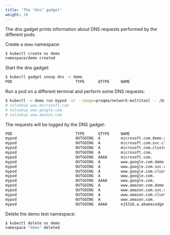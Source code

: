 ```yaml
---
title: 'The "dns" gadget'
weight: 10
---
```


The dns gadget prints information about DNS requests performed by the different
pods.

Create a `demo` namespace:

```bash
$ kubectl create ns demo
namespace/demo created
```

Start the dns gadget:

```bash
$ kubectl gadget snoop dns -n demo
POD                            TYPE      QTYPE     NAME
```

Run a pod on a different terminal and perform some DNS requests:

```bash
$ kubectl -n demo run mypod -it --image=praqma/network-multitool -- /bin/sh
# nslookup www.microsoft.com
# nslookup www.google.com
# nslookup www.amazon.com
```

The requests will be logged by the DNS gadget:

```bash
POD                            TYPE      QTYPE     NAME
mypod                          OUTGOING  A         microsoft.com.demo.svc.cluster.local.
mypod                          OUTGOING  A         microsoft.com.svc.cluster.local.
mypod                          OUTGOING  A         microsoft.com.cluster.local.
mypod                          OUTGOING  A         microsoft.com.
mypod                          OUTGOING  AAAA      microsoft.com.
mypod                          OUTGOING  A         www.google.com.demo.svc.cluster.local.
mypod                          OUTGOING  A         www.google.com.svc.cluster.local.
mypod                          OUTGOING  A         www.google.com.cluster.local.
mypod                          OUTGOING  A         www.google.com.
mypod                          OUTGOING  AAAA      www.google.com.
mypod                          OUTGOING  A         www.amazon.com.demo.svc.cluster.local.
mypod                          OUTGOING  A         www.amazon.com.svc.cluster.local.
mypod                          OUTGOING  A         www.amazon.com.cluster.local.
mypod                          OUTGOING  A         www.amazon.com.
mypod                          OUTGOING  AAAA      e15316.a.akamaiedge.net.
```

Delete the demo test namespace:

```bash
$ kubectl delete ns demo
namespace "demo" deleted
```
